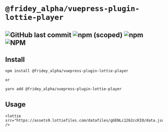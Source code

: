 # `@fridey_alpha/vuepress-plugin-lottie-player`
![GitHub last commit](https://img.shields.io/github/last-commit/FrideyAlpha/vuepress-plugins-lottie-player) 
![npm (scoped)](https://img.shields.io/npm/v/@fridey_alpha/vuepress-plugin-lottie-player) 
![npm](https://img.shields.io/npm/dt/@fridey_alpha/vuepress-plugin-lottie-player) 
![NPM](https://img.shields.io/npm/l/@fridey_alpha/vuepress-plugin-lottie-player)
---

## Install

```sh
npm install @fridey_alpha/vuepress-plugin-lottie-player

or

yarn add @fridey_alpha/vuepress-plugin-lottie-player

```
## Usage

```vue
<lottie src="https://assets9.lottiefiles.com/datafiles/gUENLc1262ccKIO/data.json" />
